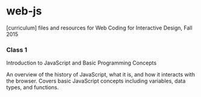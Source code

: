 # web-js
[curriculum] files and resources for Web Coding for Interactive Design, Fall 2015

### Class 1

Introduction to JavaScript and Basic Programming Concepts

An overview of the history of JavaScript, what it is, and how it interacts with the browser. Covers basic JavaScript concepts including variables, data types, and functions. 
